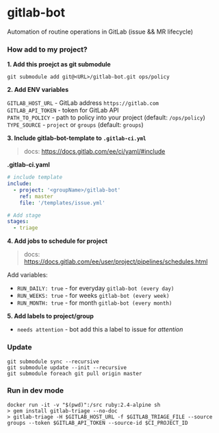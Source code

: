 # gitlab-bot

Automation of routine operations in GitLab (issue && MR lifecycle)

### How add to my project?

**1. Add this proejct as git submodule**

```
git submodule add git@<URL>/gitlab-bot.git ops/policy
```

**2. Add ENV variables**

`GITLAB_HOST_URL` - GitLab address `https://gitlab.com`  
`GITLAB_API_TOKEN` - token for GitLab API  
`PATH_TO_POLICY` - path to policy into your project (default: `/ops/policy`)  
`TYPE_SOURCE` - `project` or `groups` (default: `groups`)

**3. Include gitlab-bot-template to `.gitlab-ci.yml`**

> docs: https://docs.gitlab.com/ee/ci/yaml/#include

**.gitlab-ci.yaml**
```yaml
# include template
include:
  - project: '<groupName>/gitlab-bot'
    ref: master
    file: '/templates/issue.yml'

# Add stage
stages:
  - triage
```

**4. Add jobs to schedule for project**

> docs: https://docs.gitlab.com/ee/user/project/pipelines/schedules.html

Add variables:
- `RUN_DAILY: true` - for everyday `gitlab-bot (every day)`
- `RUN_WEEKS: true` - for weeks `gitlab-bot (every week)`
- `RUN_MONTH: true` - for month `gitlab-bot (every month)`

**5. Add labels to project/group**

+ `needs attention` - bot add this a label to issue for *attention*

### Update

```
git submodule sync --recursive
git submodule update --init --recursive
git submodule foreach git pull origin master
```


### Run in dev mode

```
docker run -it -v "$(pwd)":/src ruby:2.4-alpine sh
> gem install gitlab-triage --no-doc
> gitlab-triage -H $GITLAB_HOST_URL -f $GITLAB_TRIAGE_FILE --source groups --token $GITLAB_API_TOKEN --source-id $CI_PROJECT_ID
```

